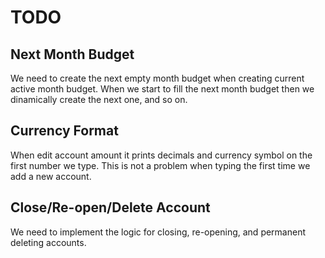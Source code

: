 #  TODO

## Next Month Budget
We need to create the next empty month budget when creating current active month budget. When we start to fill the next month budget then we dinamically create the next one, and so on. 

## Currency Format
When edit account amount it prints decimals and currency symbol on the first number we type. This is not a problem when typing the first time we add a new account.

## Close/Re-open/Delete Account
We need to implement the logic for closing, re-opening, and permanent deleting accounts.
